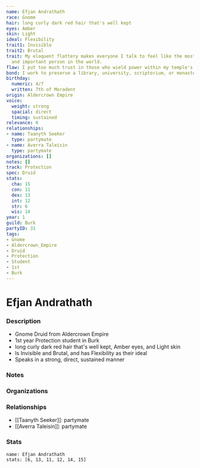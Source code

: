 ```yaml
---
name: Efjan Andrathath
race: Gnome
hair: long curly dark red hair that's well kept
eyes: Amber
skin: Light
ideal: Flexibility
trait1: Invisible
trait2: Brutal
trait: My eloquent flattery makes everyone I talk to feel like the most wonderful
  and important person in the world.
flaw: I put too much trust in those who wield power within my temple's hierarchy.
bond: I work to preserve a library, university, scriptorium, or monastery.
birthday:
  numeric: 4/7
  written: 7th of Moradent
origin: Aldercrown Empire
voice:
  weight: strong
  spacial: direct
  timing: sustained
relevance: 0
relationships:
- name: Taanyth Seeker
  type: partymate
- name: Averra Taleisin
  type: partymate
organizations: []
notes: []
track: Protection
spec: Druid
stats:
  cha: 15
  con: 11
  dex: 13
  int: 12
  str: 6
  wis: 14
year: 1
guild: Burk
partyID: 31
tags:
- Gnome
- Aldercrown_Empire
- Druid
- Protection
- Student
- 1st
- Burk
---
```

# Efjan Andrathath
### Description
- Gnome Druid from Aldercrown Empire
- 1st year Protection student in Burk
- long curly dark red hair that's well kept, Amber eyes, and Light skin
- Is Invisible and Brutal, and has Flexibility as their ideal
- Speaks in a strong, direct, sustained manner

### Notes

### Organizations

### Relationships
- [[Taanyth Seeker]]: partymate
- [[Averra Taleisin]]: partymate

### Stats
```statblock
name: Efjan Andrathath
stats: [6, 13, 11, 12, 14, 15]
```